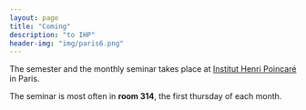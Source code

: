 ```yaml
---
layout: page
title: "Coming"
description: "to IHP"
header-img: "img/paris6.png"
---
```


The semester and the monthly seminar takes place at [Institut Henri Poincaré](http://www.ihp.fr/) in Paris.

The seminar is most often in **room 314**, the first thursday of each month.

